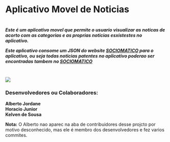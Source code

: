 <h1>Aplicativo Movel de Noticias<h1>
<h5>Este é um aplicativo movel que permite o usuario visualizar as noticas de acorto com as categorias e as proprias noticias esxistestes
no aplicativo.
<p>Este aplicativo consome um <strong>JSON</strong> do website <a href="sociomatico.com">SOCIOMATICO</a> para o aplicativo, ou seja
todas noticias patentes no aplicativo poderao ser encontradas tambem no <a href="sociomatico.com">SOCIOMATICO</a></p></h5>
<br>
<img src="https://user-images.githubusercontent.com/38478347/47970891-1afb3680-e040-11e8-9137-e2a683ec55c9.PNG">

<br>
<h3>Desenvolvedores ou Colaboradores:</h3>
<strong>Alberto Jordane</strong><br>
<strong>Horacio Junior</strong><br>
<strong>Kelven de Sousa</strong><br>

<strong>Nota:</strong> O Alberto nao aparec na aba de contribuidores desse projcto por motivo desconhecido, mas ele é membro dos desenvolvedores e fez varios commites.
